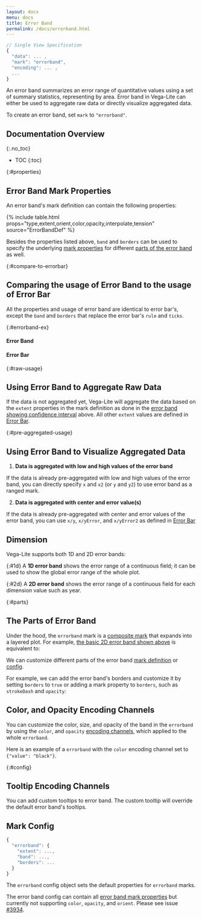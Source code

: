 ```yaml
---
layout: docs
menu: docs
title: Error Band
permalink: /docs/errorband.html
---
```


```js
// Single View Specification
{
  "data": ... ,
  "mark": "errorband",
  "encoding": ... ,
  ...
}
```

An error band summarizes an error range of quantitative values using a set of summary statistics, representing by area. Error band in Vega-Lite can either be used to aggregate raw data or directly visualize aggregated data.

To create an error band, set `mark` to `"errorband"`.

## Documentation Overview

{:.no_toc}

<!-- prettier-ignore -->
- TOC
{:toc}

{:#properties}

## Error Band Mark Properties

An error band's mark definition can contain the following properties:

{% include table.html props="type,extent,orient,color,opacity,interpolate,tension" source="ErrorBandDef" %}

Besides the properties listed above, `band` and `borders` can be used to specify the underlying [mark properties](mark.html#mark-def) for different [parts of the error band](#parts) as well.

{:#compare-to-errorbar}

## Comparing the usage of Error Band to the usage of Error Bar

All the properties and usage of error band are identical to error bar's, except the `band` and `borders` that replace the error bar's `rule` and `ticks`.

{:#errorband-ex}

#### Error Band

<div class="vl-example" data-name="errorband_2d_vertical_borders"></div>

#### Error Bar

<div class="vl-example" data-name="errorbar_2d_vertical_ticks"></div>

{:#raw-usage}

## Using Error Band to Aggregate Raw Data

If the data is not aggregated yet, Vega-Lite will aggregate the data based on the `extent` properties in the mark definition as done in the [error band showing confidence interval](#errorband-ex) above. All other `extent` values are defined in [Error Bar](errorbar.html#raw-usage).

{:#pre-aggregated-usage}

## Using Error Band to Visualize Aggregated Data

1. **Data is aggregated with low and high values of the error band**

If the data is already pre-aggregated with low and high values of the error band, you can directly specify `x` and `x2` (or `y` and `y2`) to use error band as a ranged mark.

<div class="vl-example" data-name="layer_line_errorband_pre_aggregated"></div>

2. **Data is aggregated with center and error value(s)**

If the data is already pre-aggregated with center and error values of the error band, you can use `x/y`, `x/yError`, and `x/yError2` as defined in [Error Bar](errorbar.html#pre-aggregated-usage)

## Dimension

Vega-Lite supports both 1D and 2D error bands:

{:#1d} A **1D error band** shows the error range of a continuous field; it can be used to show the global error range of the whole plot.

<div class="vl-example" data-name="layer_scatter_errorband_1d_stdev"></div>

{:#2d} A **2D error band** shows the error range of a continuous field for each dimension value such as year.

<div class="vl-example" data-name="layer_line_errorband_ci"></div>

{:#parts}

## The Parts of Error Band

Under the hood, the `errorband` mark is a [composite mark](mark.html#composite-marks) that expands into a layered plot. For example, [the basic 2D error band shown above](#2d) is equivalent to:

<div class="vl-example" data-name="normalized/layer_line_errorband_ci_normalized"></div>

We can customize different parts of the error band [mark definition](#properties) or [config](#config).

For example, we can add the error band's borders and customize it by setting `borders` to `true` or adding a mark property to `borders`, such as `strokeDash` and `opacity`:

<div class="vl-example" data-name="layer_line_errorband_2d_horizontal_borders_strokedash"></div>

## Color, and Opacity Encoding Channels

You can customize the color, size, and opacity of the band in the `errorband` by using the `color`, and `opacity` [encoding channels](encoding.html#channels), which applied to the whole `errorband`.

Here is an example of a `errorband` with the `color` encoding channel set to `{"value": "black"}`.

<div class="vl-example" data-name="errorband_2d_horizontal_color_encoding"></div>

{:#config}

## Tooltip Encoding Channels

You can add custom tooltips to error band. The custom tooltip will override the default error band's tooltips.

<div class="vl-example" data-name="errorband_tooltip"></div>

## Mark Config

```js
{
  "errorband": {
    "extent": ...,
    "band": ...,
    "borders": ...
  }
}
```

The `errorband` config object sets the default properties for `errorband` marks.

The error band config can contain all [error band mark properties](#properties) but currently not supporting `color`, `opacity`, and `orient`. Please see issue [#3934](https://github.com/vega/vega-lite/issues/3934).
